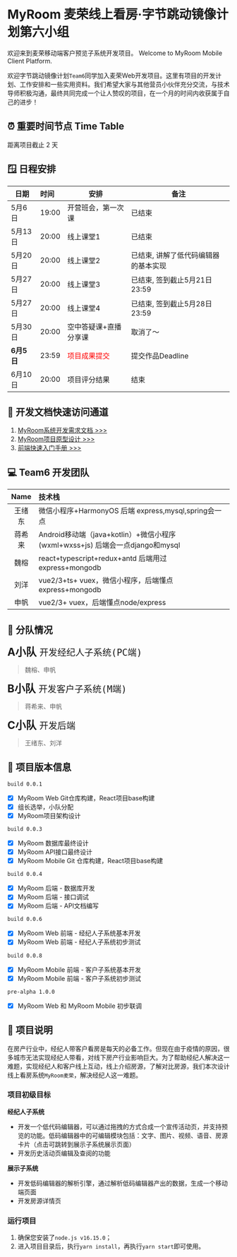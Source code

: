 # MyRoom 麦荣线上看房·字节跳动镜像计划第六小组

欢迎来到麦荣移动端客户预览子系统开发项目。
Welcome to MyRoom Mobile Client Platform.

欢迎字节跳动镜像计划`Team6`同学加入麦荣Web开发项目。这里有项目的开发计划、工作安排和一些实用资料。我们希望大家与其他营员小伙伴充分交流，与技术导师积极沟通，最终共同完成一个让人赞叹的项目，在一个月的时间内收获属于自己的进步！

## ⏰ 重要时间节点 Time Table

距离项目截止 2 天

## 🪟 日程安排

| 日期| 时间 | 安排 | 备注 |
|---|:--|---|---|
| 5月6日 | 19:00 | 开营班会，第一次课 | 已结束 |
| 5月13日 | 20:00 | 线上课堂1 | 已结束 |
| 5月20日 | 20:00 | 线上课堂2 | 已结束, 讲解了低代码编辑器的基本实现 |
| 5月27日 | 20:00 | 线上课堂3 | 已结束, 签到截止5月21日23:59 |
| 5月27日 | 20:00 | 线上课堂4 | 已结束, 签到截止5月28日23:59 |
| 5月30日 | 20:00 | 空中答疑课+直播分享课 | 取消了～ |
| **6月5日** | 23:59 | <font color="red">项目成果提交</font> | 提交作品Deadline |
| 6月10日 | 20:00 | 项目评分结果 | 结束 |


## 💾  开发文档快速访问通道

1. [MyRoom系统开发需求文档 >>> ](https://bytedance.feishu.cn/docx/doxcnT9YVJUcVQYY2dyGAmn97cZ)
2. [MyRoom项目原型设计 >>>](https://bytedance.feishu.cn/docx/doxcnT9YVJUcVQYY2dyGAmn97cZ) 
3. [前端快速入门手册 >>> ](https://bytedance.feishu.cn/docx/doxcn9MPyw9sfmfEVO2Ki9exRPt)

## 💻 Team6 开发团队

| Name | 技术栈 |
|:-:|:--|
| 王绪东 | 微信小程序+HarmonyOS 后端 express,mysql,spring会一点 |
| 蒋希来 | Android移动端（java+kotlin）+微信小程序(wxml+wxss+js) 后端会一点django和mysql |
| 魏榕 | react+typescript+redux+antd 后端用过express+mongodb |
| 刘洋 | vue2/3+ts+ vuex，微信小程序，后端懂点express+mongodb |
| 申帆 | vue2/3+ vuex，后端懂点node/express |

## 🚩 分队情况

<font size="5"> **A小队** `开发经纪人子系统(PC端)`</font> 
> 魏榕、申帆

<font size="5"> **B小队** `开发客户子系统(M端)`</font>
> 蒋希来、申帆

<font size="5"> **C小队** `开发后端`</font>
> 王绪东、刘洋


## 🌆 项目版本信息

`build 0.0.1`
- [x] MyRoom Web Git仓库构建，React项目base构建
- [x] 组长选举，小队分配
- [x] MyRoom项目架构设计

`build 0.0.3`
- [x] MyRoom 数据库最终设计
- [x] MyRoom API接口最终设计
- [x] MyRoom Mobile Git 仓库构建，React项目base构建

`build 0.0.4`
- [x] MyRoom 后端 - 数据库开发
- [x] MyRoom 后端 - 接口调试
- [x] MyRoom 后端 - API文档编写

`build 0.0.6`
- [x] MyRoom Web 前端 - 经纪人子系统基本开发
- [x] MyRoom Web 前端 - 经纪人子系统初步测试

`build 0.0.8`
- [x] MyRoom Mobile 前端 - 客户子系统基本开发
- [x] MyRoom Mobile 前端 - 客户子系统初步测试

`pre-alpha 1.0.0`
- [x] MyRoom Web 和 MyRoom Mobile 初步联调

## 📖 项目说明

在房产行业中，经纪人带客户看房是每天的必备工作。但现在由于疫情的原因，很多城市无法实现经纪人带看，对线下房产行业影响巨大。为了帮助经纪人解决这一难题，实现经纪人和客户线上互动，线上介绍房源，了解对比房源，我们本次设计线上看房系统`MyRoom麦荣`，解决经纪人这一难题。


### 项目初级目标
**经纪人子系统**
- 开发一个低代码编辑器，可以通过拖拽的方式合成一个宣传活动页，并支持预览的功能。低码编辑器中的可编辑模块包括：文字、图片、视频、语音、房源卡片（点击可跳转到展示子系统展示页面）
- 开发历史活动页编辑及查阅的功能

**展示子系统**
- 开发低码编辑器的解析引擎，通过解析低码编辑器产出的数据，生成一个移动端页面
- 开发房源详情页


### 运行项目
1. 确保您安装了`node.js v16.15.0`；
2. 进入项目目录后，执行`yarn install`，再执行`yarn start`即可使用。

